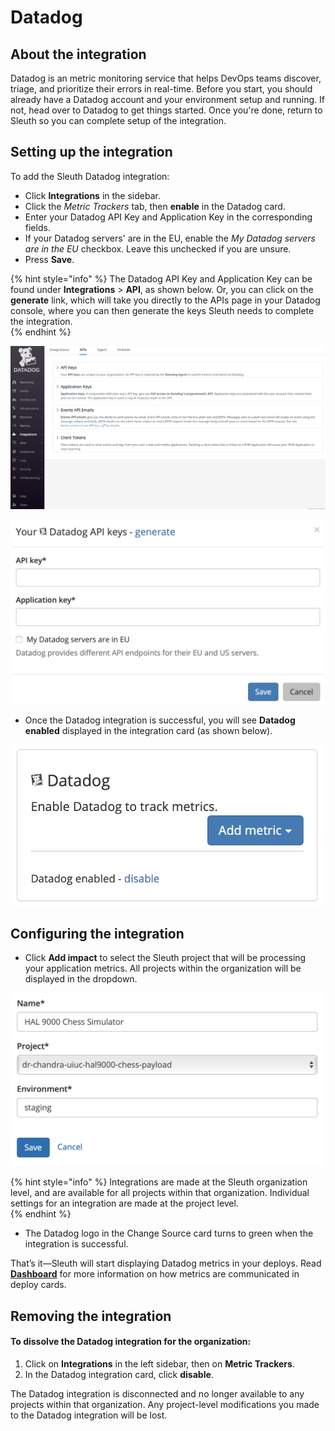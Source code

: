 # Datadog

## About the integration

Datadog is an metric monitoring service that helps DevOps teams discover, triage, and prioritize their errors in real-time. Before you start, you should already have a Datadog account and your environment setup and running. If not, head over to Datadog to get things started. Once you're done, return to Sleuth so you can complete setup of the integration. 

## Setting up the integration

To add the Sleuth Datadog integration:

* Click **Integrations** in the sidebar.
* Click the _Metric Trackers_ tab, then **enable** in the Datadog card.
* Enter your Datadog API Key and Application Key in the corresponding fields. 
* If your Datadog servers' are in the EU, enable the _My Datadog servers are in the EU_ checkbox. Leave this unchecked if you are unsure.  
* Press **Save**. 

{% hint style="info" %}
The Datadog API Key and Application Key can be found under **Integrations** &gt; **API**, as shown below. Or, you can click on the **generate** link, which will take you directly to the APIs page in your Datadog console, where you can then generate the keys Sleuth needs to complete the integration.  
{% endhint %}

 

![The API Keys section of the Datadog control panel](../../../.gitbook/assets/datadog.png)

![API and Application Key entry in Sleuth](../../../.gitbook/assets/datadog-integration-api-key.png)

* Once the Datadog integration is successful, you will see **Datadog enabled** displayed in the integration card \(as shown below\). 

![](../../../.gitbook/assets/datadog-enabled.png)

## Configuring the integration

* Click **Add impact** to select the Sleuth project that will be processing your application metrics. All projects within the organization will be displayed in the dropdown. 

![Impact entry dialog for Datadog](../../../.gitbook/assets/sentry-impact-source-entry.png)

{% hint style="info" %}
Integrations are made at the Sleuth organization level, and are available for all projects within that organization. Individual settings for an integration are made at the project level.  
{% endhint %}

* The Datadog logo in the Change Source card turns to green when the integration is successful. 

That’s it—Sleuth will start displaying Datadog metrics in your deploys. Read [**Dashboard**](../../../dashboard.md) for more information on how metrics are communicated in deploy cards. 

## Removing the integration

#### To dissolve the **Datadog** integration for the organization: 

1. Click on **Integrations** in the left sidebar, then on **Metric Trackers**. 
2. In the Datadog integration card, click **disable**.

The Datadog integration is disconnected and no longer available to any projects within that organization. Any project-level modifications you made to the Datadog integration will be lost.

